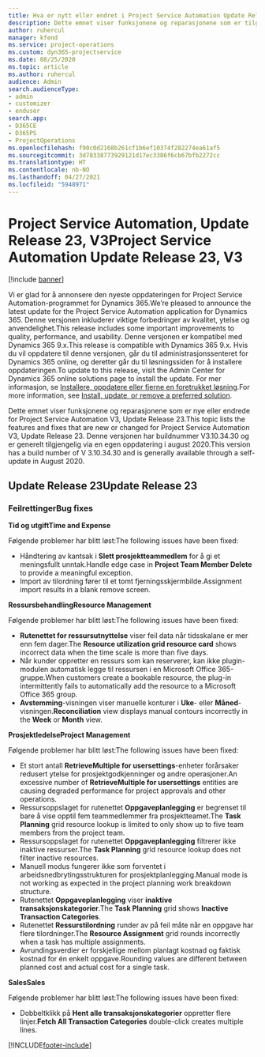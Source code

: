 ```yaml
---
title: Hva er nytt eller endret i Project Service Automation Update Release 23, V3
description: Dette emnet viser funksjonene og reparasjonene som er tilgjengelig i Project Service Automation Update Release 23, V3.
author: ruhercul
manager: kfend
ms.service: project-operations
ms.custom: dyn365-projectservice
ms.date: 08/25/2020
ms.topic: article
ms.author: ruhercul
audience: Admin
search.audienceType:
- admin
- customizer
- enduser
search.app:
- D365CE
- D365PS
- ProjectOperations
ms.openlocfilehash: f90c0d2168b261cf1b6ef10374f282274ea61af5
ms.sourcegitcommit: 3d78338773929121d17ec3386f6cb67bfb2272cc
ms.translationtype: HT
ms.contentlocale: nb-NO
ms.lasthandoff: 04/27/2021
ms.locfileid: "5948971"
---
```

# <a name="project-service-automation-update-release-23-v3"></a><span data-ttu-id="aa692-103">Project Service Automation, Update Release 23, V3</span><span class="sxs-lookup"><span data-stu-id="aa692-103">Project Service Automation Update Release 23, V3</span></span>

[!include [banner](../includes/psa-now-project-operations.md)]

<span data-ttu-id="aa692-104">Vi er glad for å annonsere den nyeste oppdateringen for Project Service Automation-programmet for Dynamics 365.</span><span class="sxs-lookup"><span data-stu-id="aa692-104">We’re pleased to announce the latest update for the Project Service Automation application for Dynamics 365.</span></span> <span data-ttu-id="aa692-105">Denne versjonen inkluderer viktige forbedringer av kvalitet, ytelse og anvendelighet.</span><span class="sxs-lookup"><span data-stu-id="aa692-105">This release includes some important improvements to quality, performance, and usability.</span></span> <span data-ttu-id="aa692-106">Denne versjonen er kompatibel med Dynamics 365 9.x.</span><span class="sxs-lookup"><span data-stu-id="aa692-106">This release is compatible with Dynamics 365 9.x.</span></span> <span data-ttu-id="aa692-107">Hvis du vil oppdatere til denne versjonen, går du til administrasjonssenteret for Dynamics 365 online, og deretter går du til løsningssiden for å installere oppdateringen.</span><span class="sxs-lookup"><span data-stu-id="aa692-107">To update to this release, visit the Admin Center for Dynamics 365 online solutions page to install the update.</span></span> <span data-ttu-id="aa692-108">For mer informasjon, se [Installere, oppdatere eller fjerne en foretrukket løsning](/power-platform/admin/install-remove-preferred-solution).</span><span class="sxs-lookup"><span data-stu-id="aa692-108">For more information, see [Install, update, or remove a preferred solution](/power-platform/admin/install-remove-preferred-solution).</span></span>

<span data-ttu-id="aa692-109">Dette emnet viser funksjonene og reparasjonene som er nye eller endrede for Project Service Automation V3, Update Release 23.</span><span class="sxs-lookup"><span data-stu-id="aa692-109">This topic lists the features and fixes that are new or changed for Project Service Automation V3, Update Release 23.</span></span> <span data-ttu-id="aa692-110">Denne versjonen har buildnummer V3.10.34.30 og er generelt tilgjengelig via en egen oppdatering i august 2020.</span><span class="sxs-lookup"><span data-stu-id="aa692-110">This version has a build number of V 3.10.34.30 and is generally available through a self-update in August 2020.</span></span>

## <a name="update-release-23"></a><span data-ttu-id="aa692-111">Update Release 23</span><span class="sxs-lookup"><span data-stu-id="aa692-111">Update Release 23</span></span>

### <a name="bug-fixes"></a><span data-ttu-id="aa692-112">Feilrettinger</span><span class="sxs-lookup"><span data-stu-id="aa692-112">Bug fixes</span></span>

<span data-ttu-id="aa692-113">**Tid og utgift**</span><span class="sxs-lookup"><span data-stu-id="aa692-113">**Time and Expense**</span></span>

<span data-ttu-id="aa692-114">Følgende problemer har blitt løst:</span><span class="sxs-lookup"><span data-stu-id="aa692-114">The following issues have been fixed:</span></span>
- <span data-ttu-id="aa692-115">Håndtering av kantsak i **Slett prosjektteammedlem** for å gi et meningsfullt unntak.</span><span class="sxs-lookup"><span data-stu-id="aa692-115">Handle edge case in **Project Team Member Delete** to provide a meaningful exception.</span></span>
- <span data-ttu-id="aa692-116">Import av tilordning fører til et tomt fjerningsskjermbilde.</span><span class="sxs-lookup"><span data-stu-id="aa692-116">Assignment import results in a blank remove screen.</span></span>

<span data-ttu-id="aa692-117">**Ressursbehandling**</span><span class="sxs-lookup"><span data-stu-id="aa692-117">**Resource Management**</span></span>

<span data-ttu-id="aa692-118">Følgende problemer har blitt løst:</span><span class="sxs-lookup"><span data-stu-id="aa692-118">The following issues have been fixed:</span></span>

- <span data-ttu-id="aa692-119">**Rutenettet for ressursutnyttelse** viser feil data når tidsskalane er mer enn fem dager.</span><span class="sxs-lookup"><span data-stu-id="aa692-119">The **Resource utilization grid resource card** shows incorrect data when the time scale is more than five days.</span></span>
- <span data-ttu-id="aa692-120">Når kunder oppretter en ressurs som kan reserverer, kan ikke plugin-modulen automatisk legge til ressursen i en Microsoft Office 365-gruppe.</span><span class="sxs-lookup"><span data-stu-id="aa692-120">When customers create a bookable resource, the plug-in intermittently fails to automatically add the resource to a Microsoft Office 365 group.</span></span>
- <span data-ttu-id="aa692-121">**Avstemming**-visningen viser manuelle konturer i **Uke**- eller **Måned**-visningen.</span><span class="sxs-lookup"><span data-stu-id="aa692-121">**Reconciliation** view displays manual contours incorrectly in the **Week** or **Month** view.</span></span>

<span data-ttu-id="aa692-122">**Prosjektledelse**</span><span class="sxs-lookup"><span data-stu-id="aa692-122">**Project Management**</span></span>

<span data-ttu-id="aa692-123">Følgende problemer har blitt løst:</span><span class="sxs-lookup"><span data-stu-id="aa692-123">The following issues have been fixed:</span></span>

- <span data-ttu-id="aa692-124">Et stort antall **RetrieveMultiple for usersettings**-enheter forårsaker redusert ytelse for prosjektgodkjenninger og andre operasjoner.</span><span class="sxs-lookup"><span data-stu-id="aa692-124">An excessive number of **RetrieveMultiple for usersettings** entities are causing degraded performance for project approvals and other operations.</span></span>
- <span data-ttu-id="aa692-125">Ressursoppslaget for rutenettet **Oppgaveplanlegging** er begrenset til bare å vise opptil fem teammedlemmer fra prosjektteamet.</span><span class="sxs-lookup"><span data-stu-id="aa692-125">The **Task Planning** grid resource lookup is limited to only show up to five team members from the project team.</span></span> 
- <span data-ttu-id="aa692-126">Ressursoppslaget for rutenettet **Oppgaveplanlegging** filtrerer ikke inaktive ressurser.</span><span class="sxs-lookup"><span data-stu-id="aa692-126">The **Task Planning** grid resource lookup does not filter inactive resources.</span></span>
- <span data-ttu-id="aa692-127">Manuell modus fungerer ikke som forventet i arbeidsnedbrytingsstrukturen for prosjektplanlegging.</span><span class="sxs-lookup"><span data-stu-id="aa692-127">Manual mode is not working as expected in the project planning work breakdown structure.</span></span>
- <span data-ttu-id="aa692-128">Rutenettet **Oppgaveplanlegging** viser **inaktive transaksjonskategorier**.</span><span class="sxs-lookup"><span data-stu-id="aa692-128">The **Task Planning** grid shows **Inactive Transaction Categories**.</span></span>
- <span data-ttu-id="aa692-129">Rutenettet **Ressurstilordning** runder av på feil måte når en oppgave har flere tilordninger.</span><span class="sxs-lookup"><span data-stu-id="aa692-129">The **Resource Assignment** grid rounds incorrectly when a task has multiple assignments.</span></span>
- <span data-ttu-id="aa692-130">Avrundingsverdier er forskjellige mellom planlagt kostnad og faktisk kostnad for én enkelt oppgave.</span><span class="sxs-lookup"><span data-stu-id="aa692-130">Rounding values are different between planned cost and actual cost for a single task.</span></span>

<span data-ttu-id="aa692-131">**Sales**</span><span class="sxs-lookup"><span data-stu-id="aa692-131">**Sales**</span></span>

<span data-ttu-id="aa692-132">Følgende problemer har blitt løst:</span><span class="sxs-lookup"><span data-stu-id="aa692-132">The following issues have been fixed:</span></span>

- <span data-ttu-id="aa692-133">Dobbeltklikk på **Hent alle transaksjonskategorier** oppretter flere linjer.</span><span class="sxs-lookup"><span data-stu-id="aa692-133">**Fetch All Transaction Categories** double-click creates multiple lines.</span></span>


[!INCLUDE[footer-include](../includes/footer-banner.md)]